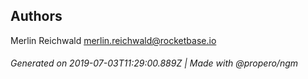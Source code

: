 ## Authors

Merlin Reichwald <merlin.reichwald@rocketbase.io>

###### Generated on 2019-07-03T11:29:00.889Z | Made with @propero/ngm